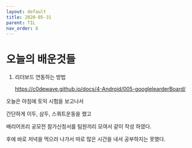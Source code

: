 ```yaml
---
layout: default
title: 2020-05-31
parent: TIL
nav_order: 8
---
```


# 오늘의 배운것들

1. 리더보드 연동하는 방법

    https://c0dewave.github.io/docs/4-Android/005-googlelearderBoard/

오늘은 아침에 토익 시험을 보고나서 

간단하게 이두, 삼두, 스쿼트운동을 했고

배리어프리 공모전 참가신청서를 팀원끼리 모여서 같이 작성 하였다.

후에 바로 저녁을 먹으러 나가서 따로 많은 시간을 내서 공부하지는 못했다.

